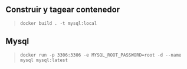 ## Construir y tagear contenedor
> `docker build . -t mysql:local`

## Mysql
> `docker run -p 3306:3306 -e MYSQL_ROOT_PASSWORD=root -d --name mysql mysql:latest` 

